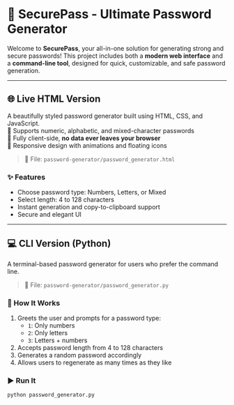 # 🔐 SecurePass - Ultimate Password Generator

Welcome to **SecurePass**, your all-in-one solution for generating strong and secure passwords! This project includes both a **modern web interface** and a **command-line tool**, designed for quick, customizable, and safe password generation.

---

## 🌐 Live HTML Version

A beautifully styled password generator built using HTML, CSS, and JavaScript.  
🔹 Supports numeric, alphabetic, and mixed-character passwords  
🔹 Fully client-side, **no data ever leaves your browser**  
🔹 Responsive design with animations and floating icons

> 📁 File: `password-generator/password_generator.html`

### ✨ Features
- Choose password type: Numbers, Letters, or Mixed
- Select length: 4 to 128 characters
- Instant generation and copy-to-clipboard support
- Secure and elegant UI

---

## 💻 CLI Version (Python)

A terminal-based password generator for users who prefer the command line.

> 📁 File: `password-generator/password_generator.py`

### 🔧 How It Works

1. Greets the user and prompts for a password type:
    - `1`: Only numbers  
    - `2`: Only letters  
    - `3`: Letters + numbers
2. Accepts password length from 4 to 128 characters
3. Generates a random password accordingly
4. Allows users to regenerate as many times as they like

### ▶️ Run It

```bash
python password_generator.py

